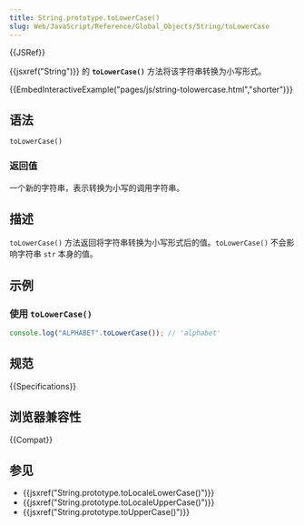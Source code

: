 ```yaml
---
title: String.prototype.toLowerCase()
slug: Web/JavaScript/Reference/Global_Objects/String/toLowerCase
---
```


{{JSRef}}

{{jsxref("String")}} 的 **`toLowerCase()`** 方法将该字符串转换为小写形式。

{{EmbedInteractiveExample("pages/js/string-tolowercase.html","shorter")}}

## 语法

```js-nolint
toLowerCase()
```

### 返回值

一个新的字符串，表示转换为小写的调用字符串。

## 描述

`toLowerCase()` 方法返回将字符串转换为小写形式后的值。`toLowerCase()` 不会影响字符串 `str` 本身的值。

## 示例

### 使用 `toLowerCase()`

```js
console.log("ALPHABET".toLowerCase()); // 'alphabet'
```

## 规范

{{Specifications}}

## 浏览器兼容性

{{Compat}}

## 参见

- {{jsxref("String.prototype.toLocaleLowerCase()")}}
- {{jsxref("String.prototype.toLocaleUpperCase()")}}
- {{jsxref("String.prototype.toUpperCase()")}}
